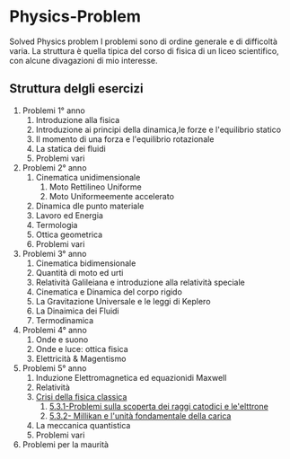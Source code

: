 # Physics-Problem
Solved Physics problem 
I problemi sono di ordine generale e di difficoltà varia. La struttura è quella tipica del corso di fisica di un liceo scientifico, con alcune divagazioni di mio interesse.

## Struttura delgli esercizi

1. Problemi 1° anno
    1. Introduzione alla fisica
    2. Introduzione ai principi della dinamica,le forze e l'equilibrio statico
    3. Il momento di una forza e l'equilibrio rotazionale
    4. La statica dei fluidi
    5. Problemi vari
1. Problemi 2° anno
    1. Cinematica unidimensionale
        1. Moto Rettilineo Uniforme
        1. Moto Uniformeemente accelerato
    2. Dinamica dle punto materiale
    3. Lavoro ed Energia
    4. Termologia
    5. Ottica geometrica
    6. Problemi vari
1. Problemi 3° anno
    1. Cinematica bidimensionale
    1. Quantità di moto ed urti
    1. Relatività Galileiana e introduzione alla relatività speciale
    1. Cinematica e Dinamica del corpo rigido
    1. La Gravitazione Universale e le leggi di Keplero
    1. La Dinaimica dei Fluidi
    1. Termodinamica
1. Problemi 4° anno
    1. Onde e suono
    1. Onde e luce: ottica fisica
    1. Elettricità & Magentismo
1. Problemi 5° anno
    1. Induzione Elettromagnetica ed equazionidi Maxwell
    2. Relatività
    3. [Crisi della fisica classica](https://github.com/massimobosetti/Physics-Problem/tree/master/5.3%20Crisi%20della%20fisica%20classica)
        1. [5.3.1-Problemi sulla scoperta dei raggi catodici e le'elttrone](https://github.com/massimobosetti/Physics-Problem/blob/master/5.3%20Crisi%20della%20fisica%20classica/5.3.1%20Problemi%20sulla%20crisi%20della%20fisica%20classica%20-%20Problemi%20su%20scoperta%20raggi%20catodici%20e%20la%20scoperta%20dell'elettrone.ipynb)
        1. [5.3.2- Millikan e l'unità fondamentale della carica](https://github.com/massimobosetti/Physics-Problem/blob/master/5.3%20Crisi%20della%20fisica%20classica/5.3.2%20L'epserimento%20di%20Millikan%20e%20l'unit%C3%A0%20fondamentale%20della%20carica.ipynb)
    4. La meccanica quantistica
    5. Problemi vari
1. Problemi per la maurità



